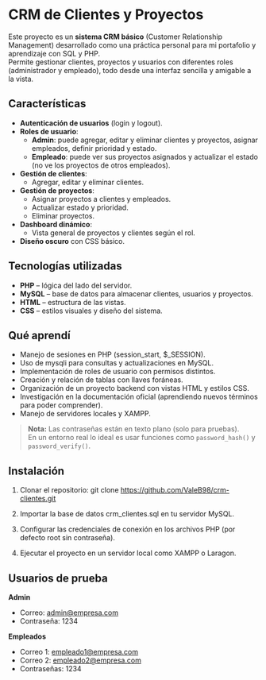 # CRM de Clientes y Proyectos

Este proyecto es un **sistema CRM básico** (Customer Relationship Management) desarrollado como una práctica personal para mi portafolio y aprendizaje con SQL y PHP.  
Permite gestionar clientes, proyectos y usuarios con diferentes roles (administrador y empleado), todo desde una interfaz sencilla y amigable a la vista.

## Características

- **Autenticación de usuarios** (login y logout).
- **Roles de usuario**:
  - **Admin**: puede agregar, editar y eliminar clientes y proyectos, asignar empleados, definir prioridad y estado.
  - **Empleado**: puede ver sus proyectos asignados y actualizar el estado (no ve los proyectos de otros empleados).
- **Gestión de clientes**:
  - Agregar, editar y eliminar clientes.
- **Gestión de proyectos**:
  - Asignar proyectos a clientes y empleados.
  - Actualizar estado y prioridad.
  - Eliminar proyectos.
- **Dashboard dinámico**:
  - Vista general de proyectos y clientes según el rol.
- **Diseño oscuro** con CSS básico.

## Tecnologías utilizadas

- **PHP** – lógica del lado del servidor.
- **MySQL** – base de datos para almacenar clientes, usuarios y proyectos.
- **HTML** – estructura de las vistas.
- **CSS** – estilos visuales y diseño del sistema.

## Qué aprendí

- Manejo de sesiones en PHP (session_start, $_SESSION).
- Uso de mysqli para consultas y actualizaciones en MySQL.
- Implementación de roles de usuario con permisos distintos.
- Creación y relación de tablas con llaves foráneas.
- Organización de un proyecto backend con vistas HTML y estilos CSS.
- Investigación en la documentación oficial (aprendiendo nuevos términos para poder comprender).
- Manejo de servidores locales y XAMPP.

> **Nota:** Las contraseñas están en texto plano (solo para pruebas).  
En un entorno real lo ideal es usar funciones como `password_hash()` y `password_verify()`.

## Instalación

1. Clonar el repositorio:
    git clone https://github.com/ValeB98/crm-clientes.git

2. Importar la base de datos crm_clientes.sql en tu servidor MySQL.

3. Configurar las credenciales de conexión en los archivos PHP (por defecto root sin contraseña).

4. Ejecutar el proyecto en un servidor local como XAMPP o Laragon.

## Usuarios de prueba

**Admin**
- Correo: admin@empresa.com
- Contraseña: 1234

**Empleados**
- Correo 1: empleado1@empresa.com
- Correo 2: empleado2@empresa.com
- Contraseñas: 1234